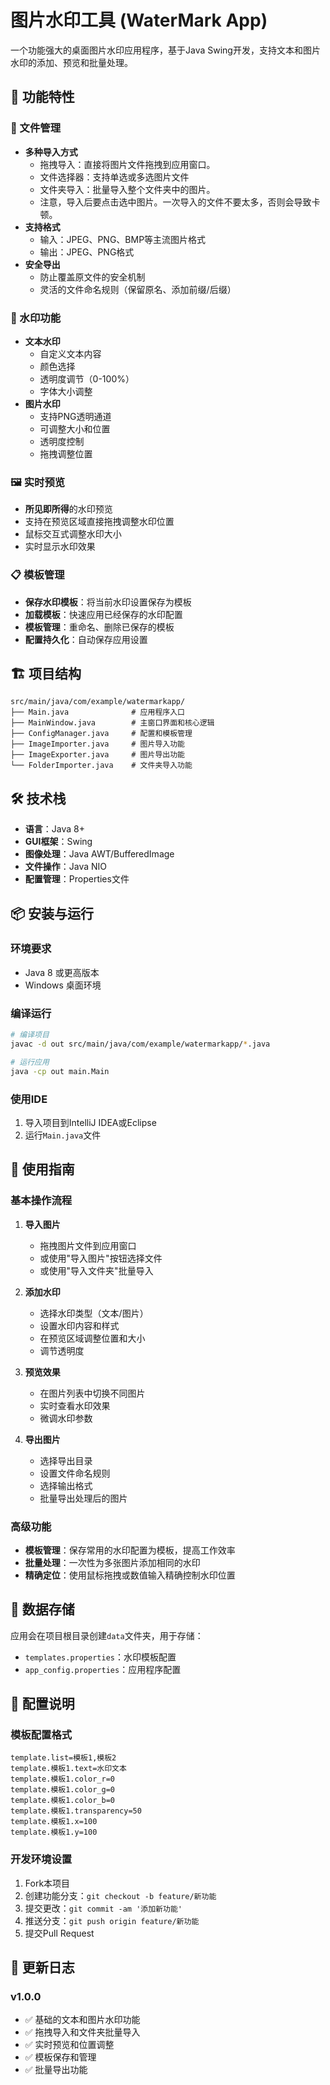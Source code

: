 # 图片水印工具 (WaterMark App)

一个功能强大的桌面图片水印应用程序，基于Java Swing开发，支持文本和图片水印的添加、预览和批量处理。

## 🚀 功能特性

### 📁 文件管理
- **多种导入方式**
  - 拖拽导入：直接将图片文件拖拽到应用窗口。
  - 文件选择器：支持单选或多选图片文件
  - 文件夹导入：批量导入整个文件夹中的图片。
  - 注意，导入后要点击选中图片。一次导入的文件不要太多，否则会导致卡顿。
- **支持格式**
  - 输入：JPEG、PNG、BMP等主流图片格式
  - 输出：JPEG、PNG格式
- **安全导出**
  - 防止覆盖原文件的安全机制
  - 灵活的文件命名规则（保留原名、添加前缀/后缀）

### 🎨 水印功能
- **文本水印**
  - 自定义文本内容
  - 颜色选择
  - 透明度调节（0-100%）
  - 字体大小调整
- **图片水印**
  - 支持PNG透明通道
  - 可调整大小和位置
  - 透明度控制
  - 拖拽调整位置

### 🖼️ 实时预览
- **所见即所得**的水印预览
- 支持在预览区域直接拖拽调整水印位置
- 鼠标交互式调整水印大小
- 实时显示水印效果

### 📋 模板管理
- **保存水印模板**：将当前水印设置保存为模板
- **加载模板**：快速应用已经保存的水印配置
- **模板管理**：重命名、删除已保存的模板
- **配置持久化**：自动保存应用设置

## 🏗️ 项目结构

```
src/main/java/com/example/watermarkapp/
├── Main.java              # 应用程序入口
├── MainWindow.java        # 主窗口界面和核心逻辑
├── ConfigManager.java     # 配置和模板管理
├── ImageImporter.java     # 图片导入功能
├── ImageExporter.java     # 图片导出功能
└── FolderImporter.java    # 文件夹导入功能
```

## 🛠️ 技术栈

- **语言**：Java 8+
- **GUI框架**：Swing
- **图像处理**：Java AWT/BufferedImage
- **文件操作**：Java NIO
- **配置管理**：Properties文件

## 📦 安装与运行

### 环境要求
- Java 8 或更高版本
- Windows 桌面环境

### 编译运行
```bash
# 编译项目
javac -d out src/main/java/com/example/watermarkapp/*.java

# 运行应用
java -cp out main.Main
```

### 使用IDE
1. 导入项目到IntelliJ IDEA或Eclipse
2. 运行`Main.java`文件

## 🎯 使用指南

### 基本操作流程
1. **导入图片**
   - 拖拽图片文件到应用窗口
   - 或使用"导入图片"按钮选择文件
   - 或使用"导入文件夹"批量导入

2. **添加水印**
   - 选择水印类型（文本/图片）
   - 设置水印内容和样式
   - 在预览区域调整位置和大小
   - 调节透明度

3. **预览效果**
   - 在图片列表中切换不同图片
   - 实时查看水印效果
   - 微调水印参数

4. **导出图片**
   - 选择导出目录
   - 设置文件命名规则
   - 选择输出格式
   - 批量导出处理后的图片

### 高级功能
- **模板管理**：保存常用的水印配置为模板，提高工作效率
- **批量处理**：一次性为多张图片添加相同的水印
- **精确定位**：使用鼠标拖拽或数值输入精确控制水印位置

## 📁 数据存储

应用会在项目根目录创建`data`文件夹，用于存储：
- `templates.properties`：水印模板配置
- `app_config.properties`：应用程序配置

## 🔧 配置说明

### 模板配置格式
```properties
template.list=模板1,模板2
template.模板1.text=水印文本
template.模板1.color_r=0
template.模板1.color_g=0
template.模板1.color_b=0
template.模板1.transparency=50
template.模板1.x=100
template.模板1.y=100
```
### 开发环境设置
1. Fork本项目
2. 创建功能分支：`git checkout -b feature/新功能`
3. 提交更改：`git commit -am '添加新功能'`
4. 推送分支：`git push origin feature/新功能`
5. 提交Pull Request

## 📝 更新日志

### v1.0.0
- ✅ 基础的文本和图片水印功能
- ✅ 拖拽导入和文件夹批量导入
- ✅ 实时预览和位置调整
- ✅ 模板保存和管理
- ✅ 批量导出功能
